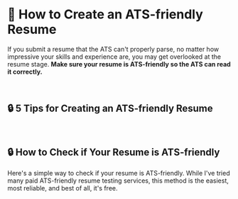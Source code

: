 # 🐶 How to Create an ATS-friendly Resume

If you submit a resume that the ATS can't properly parse, no matter how impressive your skills and experience are, you may get overlooked at the resume stage. **Make sure your resume is ATS-friendly so the ATS can read it correctly.**

<br />

## 🔒 5 Tips for Creating an ATS-friendly Resume

<PremiumContent content="ats-friendly" />

<br />

## 🔒 How to Check if Your Resume is ATS-friendly

Here's a simple way to check if your resume is ATS-friendly. While I've tried many paid ATS-friendly resume testing services, this method is the easiest, most reliable, and best of all, it's free.


<PremiumContent content="ats-validation" />
